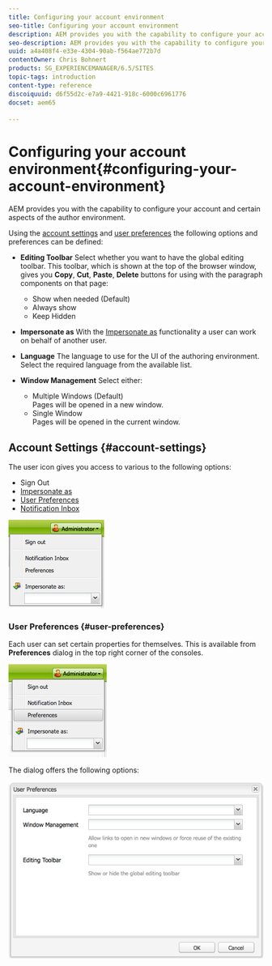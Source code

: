 ```yaml
---
title: Configuring your account environment
seo-title: Configuring your account environment
description: AEM provides you with the capability to configure your account and certain aspects of the author environment.
seo-description: AEM provides you with the capability to configure your account and certain aspects of the author environment.
uuid: a4a408f4-e33e-4304-90ab-f564ae772b7d
contentOwner: Chris Bohnert
products: SG_EXPERIENCEMANAGER/6.5/SITES
topic-tags: introduction
content-type: reference
discoiquuid: d6f55d2c-e7a9-4421-918c-6000c6961776
docset: aem65

---
```


# Configuring your account environment{#configuring-your-account-environment}

AEM provides you with the capability to configure your account and certain aspects of the author environment.

Using the [account settings](#account-settings) and [user preferences](#user-preferences) the following options and preferences can be defined:

* **Editing Toolbar** 
  Select whether you want to have the global editing toolbar. This toolbar, which is shown at the top of the browser window, gives you **Copy**, **Cut**, **Paste**, **Delete** buttons for using with the paragraph components on that page:

    * Show when needed (Default)
    * Always show
    * Keep Hidden

* **Impersonate as** 
  With the [Impersonate as](/help/sites-administering//security.md#impersonating-another-user) functionality a user can work on behalf of another user.

* **Language** 
  The language to use for the UI of the authoring environment. Select the required language from the available list.  

* **Window Management** 
  Select either:

    * Multiple Windows (Default)  
      Pages will be opened in a new window.
    * Single Window  
      Pages will be opened in the current window.

## Account Settings {#account-settings}

The user icon gives you access to various to the following options:

* Sign Out
* [Impersonate as](/help/sites-administering//security.md#impersonating-another-user)
* [User Preferences](#user-preferences) 
* [Notification Inbox](../../../sites/classic-ui-authoring/using/author-env-inbox.md)

![](assets/chlimage_1-122.png)

### User Preferences {#user-preferences}

Each user can set certain properties for themselves. This is available from **Preferences** dialog in the top right corner of the consoles.

![](assets/screen_shot_2012-02-08at105033am.png)

The dialog offers the following options:

![](assets/chlimage_1-123.png)

